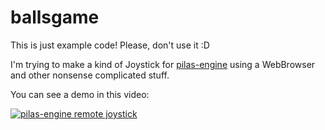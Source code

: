 # ballsgame

This is just example code! Please, don't use it :D

I'm trying to make a kind of Joystick for [pilas-engine](http://pilas-engine.com.ar/) using a
WebBrowser and other nonsense complicated stuff.

You can see a demo in this video:

[![pilas-engine remote joystick](http://img.youtube.com/vi/CayxmTLefF8/0.jpg)](http://www.youtube.com/watch?v=CayxmTLefF8 "pilas-engine remote joystick")

